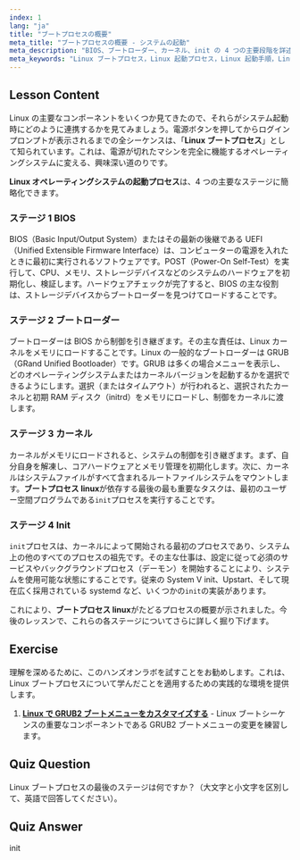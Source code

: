 ```yaml
---
index: 1
lang: "ja"
title: "ブートプロセスの概要"
meta_title: "ブートプロセスの概要 - システムの起動"
meta_description: "BIOS、ブートローダー、カーネル、init の 4 つの主要段階を詳述した Linux ブートプロセスの明確な概要。電源投入からログインプロンプトまでの Linux オペレーティングシステムの完全な起動プロセスを学びます。"
meta_keywords: "Linux ブートプロセス，Linux 起動プロセス，Linux 起動手順，Linux OS 起動プロセス，BIOS, ブートローダー, カーネル，init, Linux チュートリアル，Linux ガイド，初心者"
---
```


## Lesson Content

Linux の主要なコンポーネントをいくつか見てきたので、それらがシステム起動時にどのように連携するかを見てみましょう。電源ボタンを押してからログインプロンプトが表示されるまでの全シーケンスは、「**Linux ブートプロセス**」として知られています。これは、電源が切れたマシンを完全に機能するオペレーティングシステムに変える、興味深い道のりです。

**Linux オペレーティングシステムの起動プロセス**は、4 つの主要なステージに簡略化できます。

### ステージ 1 BIOS

BIOS（Basic Input/Output System）またはその最新の後継である UEFI（Unified Extensible Firmware Interface）は、コンピューターの電源を入れたときに最初に実行されるソフトウェアです。POST（Power-On Self-Test）を実行して、CPU、メモリ、ストレージデバイスなどのシステムのハードウェアを初期化し、検証します。ハードウェアチェックが完了すると、BIOS の主な役割は、ストレージデバイスからブートローダーを見つけてロードすることです。

### ステージ 2 ブートローダー

ブートローダーは BIOS から制御を引き継ぎます。その主な責任は、Linux カーネルをメモリにロードすることです。Linux の一般的なブートローダーは GRUB（GRand Unified Bootloader）です。GRUB は多くの場合メニューを表示し、どのオペレーティングシステムまたはカーネルバージョンを起動するかを選択できるようにします。選択（またはタイムアウト）が行われると、選択されたカーネルと初期 RAM ディスク（initrd）をメモリにロードし、制御をカーネルに渡します。

### ステージ 3 カーネル

カーネルがメモリにロードされると、システムの制御を引き継ぎます。まず、自分自身を解凍し、コアハードウェアとメモリ管理を初期化します。次に、カーネルはシステムファイルがすべて含まれるルートファイルシステムをマウントします。**ブートプロセス linux**が依存する最後の最も重要なタスクは、最初のユーザー空間プログラムである`init`プロセスを実行することです。

### ステージ 4 Init

`init`プロセスは、カーネルによって開始される最初のプロセスであり、システム上の他のすべてのプロセスの祖先です。その主な仕事は、設定に従って必須のサービスやバックグラウンドプロセス（デーモン）を開始することにより、システムを使用可能な状態にすることです。従来の System V init、Upstart、そして現在広く採用されている systemd など、いくつかの`init`の実装があります。

これにより、**ブートプロセス linux**がたどるプロセスの概要が示されました。今後のレッスンで、これらの各ステージについてさらに詳しく掘り下げます。

## Exercise

理解を深めるために、このハンズオンラボを試すことをお勧めします。これは、Linux ブートプロセスについて学んだことを適用するための実践的な環境を提供します。

1. **[Linux で GRUB2 ブートメニューをカスタマイズする](https://labex.io/ja/labs/comptia-customize-the-grub2-boot-menu-in-linux-590859)** - Linux ブートシーケンスの重要なコンポーネントである GRUB2 ブートメニューの変更を練習します。

## Quiz Question

Linux ブートプロセスの最後のステージは何ですか？（大文字と小文字を区別して、英語で回答してください）。

## Quiz Answer

init
